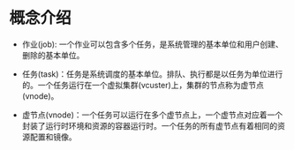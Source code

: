 # 概念介绍 #

* 作业(job): 一个作业可以包含多个任务，是系统管理的基本单位和用户创建、删除的基本单位。
 
* 任务(task)：任务是系统调度的基本单位。排队、执行都是以任务为单位进行的。一个任务运行在一个虚拟集群(vcuster)上，集群的节点称为虚节点(vnode)。

* 虚节点(vnode)：一个任务可以运行在多个虚节点上，一个虚节点对应着一个封装了运行时环境和资源的容器运行时。一个任务的所有虚节点有着相同的资源配置和镜像。